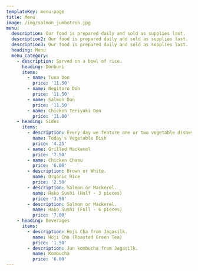 ```yaml
---
templateKey: menu-page
title: Menu
image: /img/salmon_jumbotron.jpg
menu:
  description: Our food is prepared daily and sold as supplies last.
  description2: Our food is prepared daily and sold as supplies last.
  description3: Our food is prepared daily and sold as supplies last.
  heading: Menu
  menu_category:
    - description: Served on a bowl of rice.
      heading: Donburi
      items:
        - name: Tuna Don
          price: '11.50'
        - name: Negitoro Don
          price: '11.50'
        - name: Salmon Don
          price: '11.50'
        - name: Chicken Teriyaki Don
          price: '11.00'
    - heading: Sides
      items:
        - description: Every day we feature one or two vegetable dishes.
          name: Today's Vegetable Dish
          price: '4.25'
        - name: Grilled Mackerel
          price: '7.50'
        - name: Chicken Chasu
          price: '6.00'
        - description: Brown or White.
          name: Organic Rice
          price: '2.50'
        - description: Salmon or Mackerel.
          name: Hako Sushi (Half - 3 pieces)
          price: '3.50'
        - description: Salmon or Mackerel.
          name: Hako Sushi (Full - 6 pieces)
          price: '7.00'
    - heading: Beverages
      items:
        - description: Hoji Cha from Jagasilk.
          name: Hoji Cha (Roasted Green Tea)
          price: '1.50'
        - description: Jun kombucha from Jagasilk.
          name: Kombucha
          price: '6.00'
---
```



